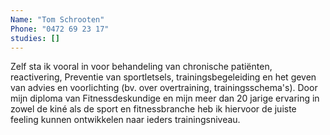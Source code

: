 ```yaml
---
Name: "Tom Schrooten"
Phone: "0472 69 23 17"
studies: []
---
```

Zelf sta ik vooral in voor behandeling van chronische patiënten, reactivering, Preventie van sportletsels, trainingsbegeleiding en het geven van advies en voorlichting (bv. over overtraining, trainingsschema's). Door mijn diploma van Fitnessdeskundige en mijn meer dan 20 jarige ervaring in zowel de kiné als de sport en fitnessbranche heb ik hiervoor de juiste feeling kunnen ontwikkelen naar ieders trainingsniveau.